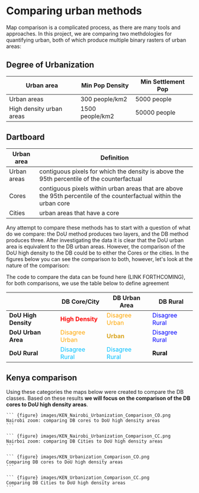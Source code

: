 # Comparing urban methods

Map comparison is a complicated process, as there are many tools and approaches. In this project, we are comparing two methdologies for quantifying urban, both of which produce multiple binary rasters of urban areas:

## Degree of Urbanization

| Urban area | Min Pop Density | Min Settlement Pop |  
| --- | --- | --- |
| Urban areas | 300 people/km2 | 5000 people |  
| High density urban areas | 1500 people/km2 | 50000 people |  

## Dartboard

| Urban area | Definition |
| --- | --- |
| Urban areas | contiguous pixels for which the density is above the 95th percentile of the counterfactual |  
| Cores | contiguous pixels within urban areas that are above the 95th percentile of the counterfactual within the urban core |
| Cities | urban areas that have a core |  

Any attempt to compare these methods has to start with a question of what do we compare: the DoU method produces two layers, and the DB method produces three. After investigating the data it is clear that the DoU urban area is equivalent to the DB urban areas. However, the comparison of the DoU high density to the DB could be to either the Cores or the cities. In the figures below you can see the comparison to both, however, let's look at the nature of the comparison:

The code to compare the data can be found here (LINK FORTHCOMING), for both comparisons, we use the table below to define agreement

|  | DB Core/City | DB Urban Area | DB Rural |
| --- | --- | --- | --- |
| __DoU High Density__ | <span style="color:red"> __High Density__ </span> | <span style="color:orange"> Disagree Urban </span> | <span style="color:blue"> Disagree Rural </span> |
| __DoU Urban Area__   | <span style="color:orange"> Disagree Urban </span> | <span style="color:goldenrod"> __Urban__ </span>    | <span style="color:blue"> Disagree Rural </span> |
| __DoU Rural__        | <span style="color:deepskyblue"> Disagree Rural </span> | <span style="color:deepskyblue"> Disagree Rural </span> | <span style="color:black"> __Rural__ </span>|

## Kenya comparison

Using these categories the maps below were created to compare the DB classes. Based on these results __we will focus on the comparison of the DB cores to DoU high density areas__.

```` {tabbed} DB Cores - Nairobi
``` {figure} images/KEN_Nairobi_Urbanization_Comparison_CO.png
Nairobi zoom: comparing DB cores to DoU high density areas
```
````

```` {tabbed} DB Cities - Nairobi
``` {figure} images/KEN_Nairobi_Urbanization_Comparison_CC.png
Nairboi zoom: comparing DB Cities to DoU high density areas
```
````

```` {tabbed} DB Cores
``` {figure} images/KEN_Urbanization_Comparison_CO.png
Comparing DB cores to DoU high density areas
```
````

```` {tabbed} DB Cities
``` {figure} images/KEN_Urbanization_Comparison_CC.png
Comparing DB Cities to DoU high density areas
```
````
